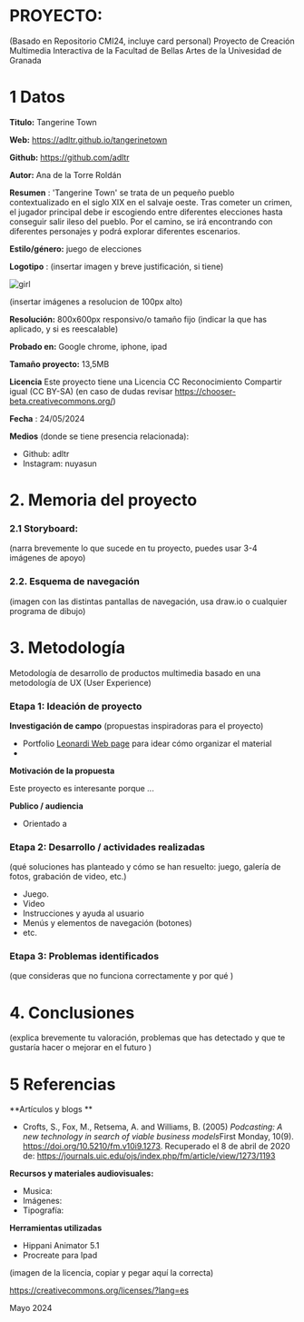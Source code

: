# PROYECTO: 

(Basado en Repositorio CMI24, incluye card personal)
Proyecto de Creación Multimedia Interactiva de la  Facultad de Bellas Artes de la Univesidad de Granada



# 1 Datos 


**Titulo:**  Tangerine Town

**Web:**   https://adltr.github.io/tangerinetown

**Github:** https://github.com/adltr

**Autor:**  Ana de la Torre Roldán

**Resumen** : 'Tangerine Town' se trata de un pequeño pueblo contextualizado en el siglo XIX en el salvaje oeste. Tras cometer un crimen, el jugador principal debe ir escogiendo entre diferentes elecciones hasta conseguir salir ileso del pueblo. Por el camino, se irá encontrando con diferentes personajes y podrá explorar diferentes escenarios. 

**Estilo/género:**  juego de elecciones 

**Logotipo** : (insertar imagen y breve justificación, si  tiene) 

![girl](https://github.com/mgea/cmi20/blob/master/WalkingGirl_front01.png)

(insertar imágenes a resolucion de 100px alto)

**Resolución:** 800x600px responsivo/o tamaño fijo (indicar la que has aplicado, y si es reescalable)

**Probado en:**   Google chrome, iphone, ipad

**Tamaño proyecto:** 13,5MB 

**Licencia** Este proyecto tiene una Licencia CC Reconocimiento Compartir igual (CC BY-SA)
        (en caso de dudas revisar https://chooser-beta.creativecommons.org/) 

**Fecha** : 24/05/2024

**Medios** (donde se tiene presencia relacionada):

- Github: adltr 
- Instagram: nuyasun

# 2. Memoria del proyecto 

### 2.1 Storyboard: 



(narra brevemente lo que sucede en tu proyecto, puedes usar 3-4 imágenes de apoyo)



### 2.2. Esquema de navegación 



(imagen con las distintas pantallas de navegación, usa draw.io o cualquier programa de dibujo)







# 3. Metodología

Metodología de desarrollo de productos multimedia basado en una metodología de UX (User Experience)



### Etapa 1: Ideación de proyecto

**Investigación de campo** (propuestas inspiradoras para el proyecto)

- Portfolio [Leonardi Web page](http://www.rleonardi.com/interactive-resume/) para idear cómo organizar el material
- 



**Motivación de la propuesta** 

Este  proyecto es interesante porque ... 



**Publico / audiencia**

- Orientado a 





### Etapa 2: Desarrollo / actividades realizadas

(qué soluciones has planteado y cómo se han resuelto: juego, galería de fotos, grabación de video, etc.)

- Juego. 
- Video 
- Instrucciones y ayuda al usuario 
- Menús y elementos de navegación (botones)
- etc.



### Etapa 3: Problemas identificados

(que consideras que no  funciona correctamente y por qué )



# 4. Conclusiones 

(explica brevemente tu valoración, problemas que has detectado y que te gustaría hacer o mejorar en el futuro )







# 5 Referencias 

**Artículos y blogs ** 

- Crofts, S., Fox, M., Retsema, A. and Williams, B. (2005) *Podcasting: A new technology in search of viable business models*First Monday, 10(9). https://doi.org/10.5210/fm.v10i9.1273. Recuperado el 8 de abril de 2020 de: https://journals.uic.edu/ojs/index.php/fm/article/view/1273/1193

**Recursos y materiales audiovisuales:**

* Musica: 
* Imágenes:  
* Tipografía: 

**Herramientas utilizadas**

- Hippani Animator 5.1
- Procreate para Ipad




(imagen de la licencia, copiar y pegar aquí la correcta)

https://creativecommons.org/licenses/?lang=es

Mayo 2024
